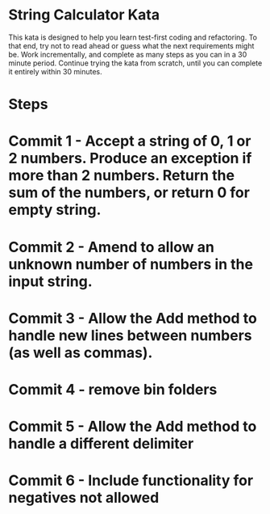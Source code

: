 
# String Calculator Kata

This kata is designed to help you learn test-first coding and refactoring. To that end, try not to read ahead or guess what the next requirements might be. Work incrementally, and complete as many steps as you can in a 30 minute period. Continue trying the kata from scratch, until you can complete it entirely within 30 minutes.

# Steps

# Commit 1 - Accept a string of 0, 1 or 2 numbers. Produce an exception if more than 2 numbers. Return the sum of the numbers, or return 0 for empty string.

# Commit 2 - Amend to allow an unknown number of numbers in the input string.

# Commit 3 - Allow the Add method to handle new lines between numbers (as well as commas).

# Commit 4 - remove bin folders

# Commit 5 - Allow the Add method to handle a different delimiter

# Commit 6 - Include functionality for negatives not allowed

